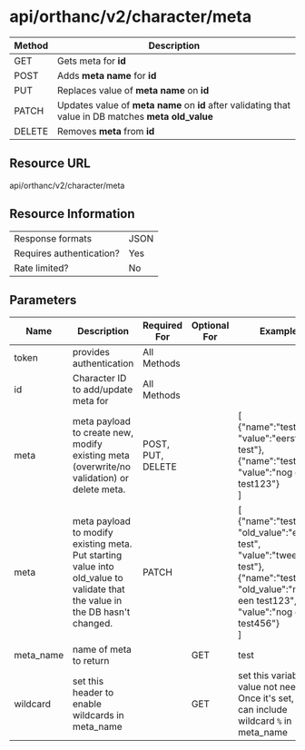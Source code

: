 # api/orthanc/v2/character/meta

| Method | Description                                                                                           |
| ------ | ----------------------------------------------------------------------------------------------------- |
| GET    | Gets meta for **id**                                                                                  |
| POST   | Adds **meta name** for **id**                                                                         |
| PUT    | Replaces value of **meta name** on **id**                                                             |
| PATCH  | Updates value of **meta name** on **id** after validating that value in DB matches **meta old_value** |
| DELETE | Removes **meta** from **id**                                                                          |

## Resource URL
api/orthanc/v2/character/meta

## Resource Information
|                          |      |
| ------------------------ | ---- |
| Response formats         | JSON |
| Requires authentication? | Yes  |
| Rate limited?            | No   |

## Parameters
| Name      | Description                                                                                                                               | Required For      | Optional For | Example                                                                                                                                                       |
| --------- | ----------------------------------------------------------------------------------------------------------------------------------------- | ----------------- | ------------ | ------------------------------------------------------------------------------------------------------------------------------------------------------------- |
| token     | provides authentication                                                                                                                   | All Methods       |              |                                                                                                                                                               |
| id        | Character ID to add/update meta for                                                                                                       | All Methods       |              |                                                                                                                                                               |
| meta      | meta payload to create new, modify existing meta (overwrite/no validation) or delete meta.                                                | POST, PUT, DELETE |              | [</br>{"name":"test", "value":"eerste test"},</br>{"name":"test1", "value":"nog een test123"}</br>]                                                           |
| meta      | meta payload to modify existing meta.              Put starting value into old_value to validate that the value in the DB hasn't changed. | PATCH             |              | [</br>{"name":"test", "old_value":"eerste test", "value":"tweede test"},</br>{"name":"test1", "old_value":"nog een test123", "value":"nog een test456"}</br>] |
| meta_name | name of meta to return                                                                                                                    |                   | GET          | test                                                                                                                                                          |
| wildcard  | set this header to enable wildcards in meta_name                                                                                          |                   | GET          | set this variable. value not needed. Once it's set, you can include wildcard `%` in meta_name                                                                 |
